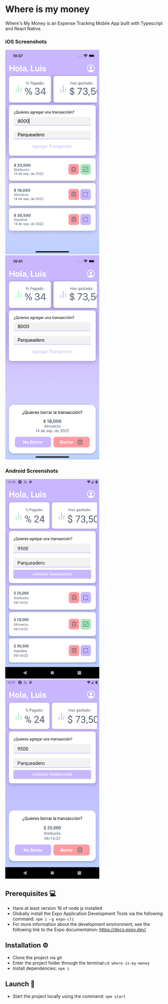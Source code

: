 # Where is my money

Where's My Money is an Expense Tracking Mobile App built with Typescript and React Native.

### iOS Screenshots

<div style="display: flex; flex-wrap: wrap;">
  <div style="margin: 5">
    <img src="https://raw.githubusercontent.com/lcgaravito/where-is-my-money/main/screenshots/Screenshot-iOS.png" width="300" height="auto" />
  </div>
  <div style="margin: 5">
    <img src="https://raw.githubusercontent.com/lcgaravito/where-is-my-money/main/screenshots/Screenshot-iOS-Modal-Delete.png" width="300" height="auto" />
  </div>
</div>

### Android Screenshots

<div style="display: flex; flex-wrap: wrap;">
  <div style="margin: 5">
    <img src="https://raw.githubusercontent.com/lcgaravito/where-is-my-money/main/screenshots/Screenshot-Android.png" width="300" height="auto" />
  </div>
  <div style="margin: 5">
    <img src="https://raw.githubusercontent.com/lcgaravito/where-is-my-money/main/screenshots/Screenshot-Android-Modal-Delete.png" width="300" height="auto" />
  </div>
</div>

## Prerequisites 💻

- Have at least version 16 of node js installed
- Globally install the Expo Application Development Tools via the following command: `npm i -g expo-cli`
- For more information about the development environment, see the following link to the Expo documentation: https://docs.expo.dev/

## Installation ⚙️

- Clone the project via git
- Enter the project folder through the terminal:`cd where-is-my-money`
- Install dependencies: `npm i`

## Launch 🚀

- Start the project locally using the command: `npm start`
